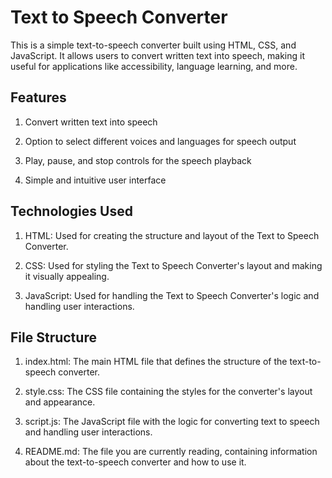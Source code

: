 
# Text to Speech Converter
This is a simple text-to-speech converter built using HTML, CSS, and JavaScript. It allows users to convert written text into speech, making it useful for applications like accessibility, language learning, and more.


## Features

1. Convert written text into speech

2. Option to select different voices and languages for speech output
3. Play, pause, and stop controls for the speech playback
4. Simple and intuitive user interface
## Technologies Used

1. HTML: Used for creating the structure and layout of the Text to Speech Converter.

2. CSS: Used for styling the Text to Speech Converter's layout and making it visually appealing.
3. JavaScript: Used for handling the Text to Speech Converter's logic and handling user interactions.
## File Structure
1. index.html: The main HTML file that defines the structure of the text-to-speech converter.

2. style.css: The CSS file containing the styles for the converter's layout and appearance.
3. script.js: The JavaScript file with the logic for converting text to speech and handling user interactions.
4. README.md: The file you are currently reading, containing information about the text-to-speech converter and how to use it.